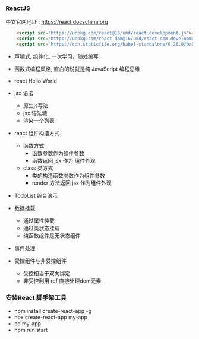 ### ReactJS 
中文官网地址 : https://react.docschina.org
```html
    <script src="https://unpkg.com/react@16/umd/react.development.js"></script>
    <script src="https://unpkg.com/react-dom@16/umd/react-dom.development.js"></script>
    <script src="https://cdn.staticfile.org/babel-standalone/6.26.0/babel.min.js"></script>
```
- 声明式, 组件化, 一次学习，随处编写
- 函数式编程风格, 直白的说就是纯 JavaScript 编程思维 
- react Hello World
- jsx 语法
    + 原生js写法
    + jsx 语法糖
    + 渲染一个列表
- react 组件构造方式
    + 函数方式
        - 函数参数作为组件参数
        - 函数返回 jsx 作为 组件外观
    + class 类方式
        - 类的构造函数参数作为组件参数
        - render 方法返回 jsx 作为组件外观
- TodoList 综合演示

- 数据挂载
    + 通过属性挂载
    + 通过类状态挂载
    + 纯函数组件是无状态组件

- 事件处理
- 受控组件与非受控组件
    + 受控相当于双向绑定
    + 非受控利用 ref 直接处理dom元素

### 安装React 脚手架工具
- npm install create-react-app -g
- npx create-react-app my-app
- cd my-app
- npm run start
